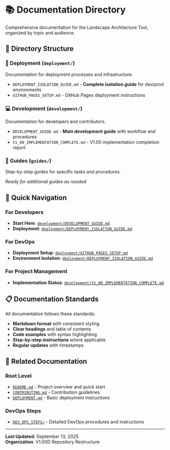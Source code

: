 # 📚 Documentation Directory

Comprehensive documentation for the Landscape Architecture Tool, organized by topic and audience.

## 📁 Directory Structure

### 🚀 Deployment (`deployment/`)
Documentation for deployment processes and infrastructure.

- `DEPLOYMENT_ISOLATION_GUIDE.md` - **Complete isolation guide** for dev/prod environments
- `GITHUB_PAGES_SETUP.md` - GitHub Pages deployment instructions

### 💻 Development (`development/`)
Documentation for developers and contributors.

- `DEVELOPMENT_GUIDE.md` - **Main development guide** with workflow and procedures
- `V1_00_IMPLEMENTATION_COMPLETE.md` - V1.00 implementation completion report

### 📖 Guides (`guides/`)
Step-by-step guides for specific tasks and procedures.

*Ready for additional guides as needed*

## 🎯 Quick Navigation

### For Developers
- **Start Here**: [`development/DEVELOPMENT_GUIDE.md`](development/DEVELOPMENT_GUIDE.md)
- **Deployment**: [`deployment/DEPLOYMENT_ISOLATION_GUIDE.md`](deployment/DEPLOYMENT_ISOLATION_GUIDE.md)

### For DevOps
- **Deployment Setup**: [`deployment/GITHUB_PAGES_SETUP.md`](deployment/GITHUB_PAGES_SETUP.md)
- **Environment Isolation**: [`deployment/DEPLOYMENT_ISOLATION_GUIDE.md`](deployment/DEPLOYMENT_ISOLATION_GUIDE.md)

### For Project Management
- **Implementation Status**: [`development/V1_00_IMPLEMENTATION_COMPLETE.md`](development/V1_00_IMPLEMENTATION_COMPLETE.md)

## 📋 Documentation Standards

All documentation follows these standards:
- **Markdown format** with consistent styling
- **Clear headings** and table of contents
- **Code examples** with syntax highlighting
- **Step-by-step instructions** where applicable
- **Regular updates** with timestamps

## 🔗 Related Documentation

### Root Level
- [`README.md`](../README.md) - Project overview and quick start
- [`CONTRIBUTING.md`](../CONTRIBUTING.md) - Contribution guidelines
- [`DEPLOYMENT.md`](../DEPLOYMENT.md) - Basic deployment instructions

### DevOps Steps
- [`DEV_OPS_STEPS/`](../DEV_OPS_STEPS/) - Detailed DevOps procedures and instructions

---
**Last Updated**: September 13, 2025  
**Organization**: V1.00D Repository Restructure
